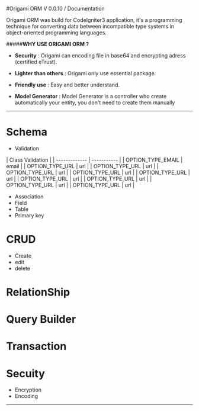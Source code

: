 
#Origami ORM V 0.0.10 / Documentation


Origami ORM was build for CodeIgniter3 application, it's a programming technique for converting data between 
incompatible type systems in object-oriented programming languages.

#####**WHY USE ORIGAMI ORM ?**

  * **Security** : 
      Origami can encoding file in base64 and encrypting adress (certified eTrust).
  
  * **Lighter than others** :
      Origami only use essential package.

  * **Friendly use** :
      Easy and better understand.
      

  * **Model Generator** :
      Model Generator is a controller who create automatically your entity, you don't need to create them manually
                                  
----------
# Schema
- Validation


| Class Validation |
| ------------- | ----------- |
| OPTION_TYPE_EMAIL      | email |
| OPTION_TYPE_URL     | url     |
| OPTION_TYPE_URL     | url     |
| OPTION_TYPE_URL     | url     |
| OPTION_TYPE_URL     | url     |
| OPTION_TYPE_URL     | url     |
| OPTION_TYPE_URL     | url     |
| OPTION_TYPE_URL     | url     |
| OPTION_TYPE_URL     | url     |
| OPTION_TYPE_URL     | url     |

- Association
- Field
- Table
- Primary key
	
# CRUD
- Create
- edit
- delete

# RelationShip

# Query Builder

# Transaction

# Secuity
- Encryption
- Encoding

----------
	

 
